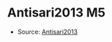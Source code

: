 <a name="material" />

# Antisari2013 M5
<script type="application/ld+json">
  {
    "@context": "https://schema.org/",
    "@type": "ChemicalSubstance",
    "http://purl.org/dc/terms/conformsTo":
      {
        "@type": "CreativeWork",
        "@id": "https://bioschemas.org/profiles/ChemicalSubstance/0.4-RELEASE/"
      },
    "@id": "https://egonw.github.io/nanowiki/nanowiki304.html#material",
    "name": "Antisari2013 M5",
    "sameAs": "http://127.0.0.1/mediawiki/index.php/Special:URIResolver/Antisari2013_M5"
  }
</script>


* Source: [Antisari2013](Antisari2013.md)
